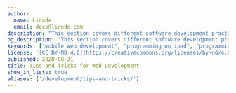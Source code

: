 ```yaml
---
author:
  name: Linode
  email: docs@linode.com
description: "This section covers different software development practices that help make writing your applications easier and more efficient."
og_description: "This section covers different software development practices that help make writing your applications easier and more efficient."
keywords: ["mobile web development", "programming on ipad", "programming on android"]
license: '[CC BY-ND 4.0](https://creativecommons.org/licenses/by-nd/4.0)'
published: 2020-08-31
title: Tips and Tricks for Web Development
show_in_lists: true
aliases: ['/development/tips-and-tricks/']
---
```


